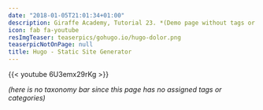 ```yaml
---
date: "2018-01-05T21:01:34+01:00"
description: Giraffe Academy, Tutorial 23. *(Demo page without tags or categories)*
icon: fab fa-youtube
resImgTeaser: teaserpics/gohugo.io/hugo-dolor.png
teaserpicNotOnPage: null
title: Hugo - Static Site Generator
---
```


{{< youtube 6U3emx29rKg >}}

*(here is no taxonomy bar since this page has no assigned tags or categories)*
